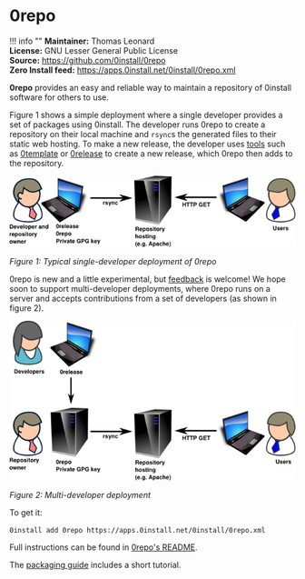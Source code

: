 # 0repo

!!! info ""
    **Maintainer:** Thomas Leonard  
    **License:** GNU Lesser General Public License  
    **Source:** <https://github.com/0install/0repo>  
    **Zero Install feed:** <https://apps.0install.net/0install/0repo.xml>

**0repo** provides an easy and reliable way to maintain a repository of 0install software for others to use.

Figure 1 shows a simple deployment where a single developer provides a set of packages using 0install. The developer runs 0repo to create a repository on their local machine and `rsync`s the generated files to their static web hosting. To make a new release, the developer uses [tools](index.md) such as [0template](0template.md) or [0release](0release/index.md) to create a new release, which 0repo then adds to the repository.

![Single-developer 0repo deployment](../img/diagrams/0repo.png)

_Figure 1: Typical single-developer deployment of 0repo_

0repo is new and a little experimental, but [feedback](https://0install.net/support.html) is welcome! We hope soon to support multi-developer deployments, where 0repo runs on a server and accepts contributions from a set of developers (as shown in figure 2).

![Multi-developer 0repo deployment](../img/diagrams/0repo-multi.png)

_Figure 2: Multi-developer deployment_

To get it:

```shell
0install add 0repo https://apps.0install.net/0install/0repo.xml
```

Full instructions can be found in [0repo's README](https://github.com/0install/0repo/blob/master/README.md).

The [packaging guide](../packaging/guide-cli.md) includes a short tutorial.
